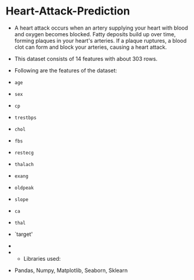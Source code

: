 # Heart-Attack-Prediction

+ A heart attack occurs when an artery supplying your heart with blood and oxygen becomes blocked. Fatty deposits build up over time, forming plaques in your heart's arteries. 
  If a plaque ruptures, a blood clot can form and block your arteries, causing a heart attack.

+ This dataset consists of 14 features with about 303 rows.

+ Following are the features of the dataset:

+ `age`
+ `sex`
+ `cp`
+ `trestbps`
+ `chol`
+ `fbs`
+ `restecg`
+ `thalach`
+ `exang`
+ `oldpeak`
+ `slope`
+ `ca`
+ `thal`
+ `target'
+
+ - Libraries used:
+ Pandas, Numpy, Matplotlib, Seaborn, Sklearn


